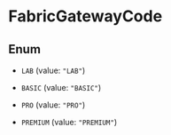 

# FabricGatewayCode

## Enum


* `LAB` (value: `"LAB"`)

* `BASIC` (value: `"BASIC"`)

* `PRO` (value: `"PRO"`)

* `PREMIUM` (value: `"PREMIUM"`)



